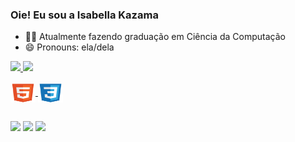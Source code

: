 ### Oie! Eu sou a Isabella Kazama

- 👩‍🎓 Atualmente fazendo graduação em Ciência da Computação
- 😄 Pronouns: ela/dela

<div>
  <a href="https://github.com/kazamisa">
  <img height="180cm" src="https://github-readme-stats.vercel.app/api?username=kazamisa&show_icons=true&theme=tokyonight"/>
  <img height="180cm" src="https://github-readme-stats.vercel.app/api/top-langs/?username=kazamisa&layout=compact&theme=tokyonight"/>
</div>

<div style="display: inline_block"><br>
  <img align="center" alt="Isa-HTML" height="30" width="40" src="https://raw.githubusercontent.com/devicons/devicon/master/icons/html5/html5-original.svg">
  <img align="center" alt="Isa-CSS" height="30" width="40" src="https://raw.githubusercontent.com/devicons/devicon/master/icons/css3/css3-original.svg">
</div>

##

<div>
  <a href="https://instagram.com/isa.kazama" target="_blank"><img src="https://img.shields.io/badge/-Instagram-%23E4405F?style=for-the-badge&logo=instagram&logoColor=white" target="_blank"></a>
  <a href = "mailto:isabellakazama@gmail.com"><img src="https://img.shields.io/badge/-Gmail-%23333?style=for-the-badge&logo=gmail&logoColor=white" target="_blank"></a>
  <a href="https://www.linkedin.com/in/-45875016a" target="_blank"><img src="https://img.shields.io/badge/-LinkedIn-%230077B5?style=for-the-badge&logo=linkedin&logoColor=white" target="_blank"></a> 
  
</div>
